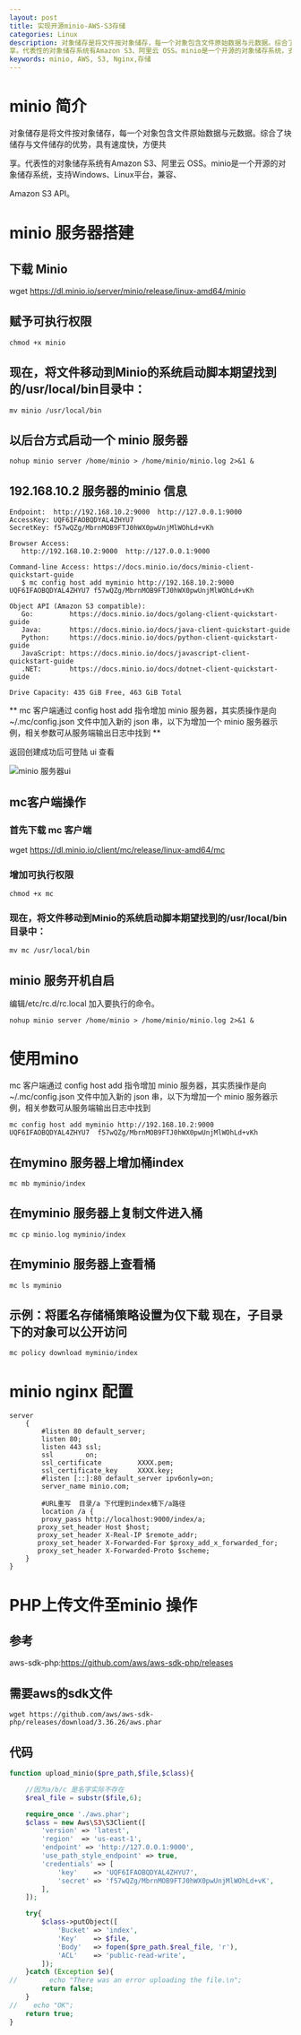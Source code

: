 ```yaml
---
layout: post
title: 实现开源minio-AWS-S3存储
categories: Linux
description: 对象储存是将文件按对象储存，每一个对象包含文件原始数据与元数据。综合了块储存与文件储存的优势，具有速度快，方便共
享。代表性的对象储存系统有Amazon S3、阿里云 OSS。minio是一个开源的对象储存系统，支持Windows、Linux平台，兼容Amazon S3 API。
keywords: minio, AWS, S3, Nginx,存储
---
```


# minio 简介
对象储存是将文件按对象储存，每一个对象包含文件原始数据与元数据。综合了块储存与文件储存的优势，具有速度快，方便共

享。代表性的对象储存系统有Amazon S3、阿里云 OSS。minio是一个开源的对象储存系统，支持Windows、Linux平台，兼容、

Amazon S3 API。

# minio 服务器搭建

## 下载 Minio
wget https://dl.minio.io/server/minio/release/linux-amd64/minio

## 赋予可执行权限
`chmod +x minio`

## 现在，将文件移动到Minio的系统启动脚本期望找到的/usr/local/bin目录中：
`mv minio /usr/local/bin`

## 以后台方式启动一个 minio 服务器
`nohup minio server /home/minio > /home/minio/minio.log 2>&1 &`

## 192.168.10.2 服务器的minio 信息
```
Endpoint:  http://192.168.10.2:9000  http://127.0.0.1:9000
AccessKey: UQF6IFAOBQDYAL4ZHYU7 
SecretKey: f57wQZg/MbrnMOB9FTJ0hWX0pwUnjMlWOhLd+vKh 

Browser Access:
   http://192.168.10.2:9000  http://127.0.0.1:9000

Command-line Access: https://docs.minio.io/docs/minio-client-quickstart-guide
   $ mc config host add myminio http://192.168.10.2:9000 UQF6IFAOBQDYAL4ZHYU7 f57wQZg/MbrnMOB9FTJ0hWX0pwUnjMlWOhLd+vKh

Object API (Amazon S3 compatible):
   Go:         https://docs.minio.io/docs/golang-client-quickstart-guide
   Java:       https://docs.minio.io/docs/java-client-quickstart-guide
   Python:     https://docs.minio.io/docs/python-client-quickstart-guide
   JavaScript: https://docs.minio.io/docs/javascript-client-quickstart-guide
   .NET:       https://docs.minio.io/docs/dotnet-client-quickstart-guide

Drive Capacity: 435 GiB Free, 463 GiB Total
```

** mc 客户端通过 config host add 指令增加 minio 服务器，其实质操作是向 ~/.mc/config.json 文件中加入新的 json 串，以下为增加一个 minio 服务器示例，相关参数可从服务端输出日志中找到 **

返回创建成功后可登陆 ui 查看

![minio 服务器ui](http://onbsquc8n.bkt.clouddn.com/minio.bmp)

## mc客户端操作

### 首先下载 mc 客户端
wget https://dl.minio.io/client/mc/release/linux-amd64/mc

### 增加可执行权限
`chmod +x mc`

### 现在，将文件移动到Minio的系统启动脚本期望找到的/usr/local/bin目录中：
`mv mc /usr/local/bin`

## minio 服务开机自启
编辑/etc/rc.d/rc.local
加入要执行的命令。

`nohup minio server /home/minio > /home/minio/minio.log 2>&1 &`



# 使用mino

mc 客户端通过 config host add 指令增加 minio 服务器，其实质操作是向 ~/.mc/config.json 文件中加入新的 json 串，以下为增加一个 minio 服务器示例，相关参数可从服务端输出日志中找到

`mc config host add myminio http://192.168.10.2:9000 UQF6IFAOBQDYAL4ZHYU7  f57wQZg/MbrnMOB9FTJ0hWX0pwUnjMlWOhLd+vKh`

## 在mymino 服务器上增加桶index
`mc mb myminio/index`

## 在myminio 服务器上复制文件进入桶
`mc cp minio.log myminio/index`

## 在myminio 服务器上查看桶
`mc ls myminio`

## 示例：将匿名存储桶策略设置为仅下载 现在，子目录下的对象可以公开访问
`mc policy download myminio/index`

# minio nginx 配置

```nginx
server
    {
        #listen 80 default_server;
        listen 80;
        listen 443 ssl;
        ssl        on;
        ssl_certificate         XXXX.pem;
        ssl_certificate_key     XXXX.key;
        #listen [::]:80 default_server ipv6only=on;
        server_name minio.com;

        #URL重写  目录/a 下代理到index桶下/a路径
        location /a {
		proxy_pass http://localhost:9000/index/a;
       proxy_set_header Host $host;
       proxy_set_header X-Real-IP $remote_addr;
       proxy_set_header X-Forwarded-For $proxy_add_x_forwarded_for;
       proxy_set_header X-Forwarded-Proto $scheme;
	}        
}
```


# PHP上传文件至minio 操作

## 参考

aws-sdk-php:https://github.com/aws/aws-sdk-php/releases

## 需要aws的sdk文件

`wget https://github.com/aws/aws-sdk-php/releases/download/3.36.26/aws.phar`

## 代码
```php
function upload_minio($pre_path,$file,$class){

    //因为a/b/c 是名字实际不存在
    $real_file = substr($file,6);

    require_once './aws.phar';
    $class = new Aws\S3\S3Client([
        'version' => 'latest',
        'region'  => 'us-east-1',
        'endpoint' => 'http://127.0.0.1:9000',
        'use_path_style_endpoint' => true,
        'credentials' => [
            'key'    => 'UQF6IFAOBQDYAL4ZHYU7',
            'secret' => 'f57wQZg/MbrnMOB9FTJ0hWX0pwUnjMlWOhLd+vK',
        ],
    ]);

    try{
        $class->putObject([
            'Bucket' => 'index',
            'Key'    => $file,
            'Body'   => fopen($pre_path.$real_file, 'r'),
            'ACL'    => 'public-read-write',
        ]);
    }catch (Exception $e){
//        echo "There was an error uploading the file.\n";
        return false;
    }
//    echo "OK";
    return true;
}
```

















